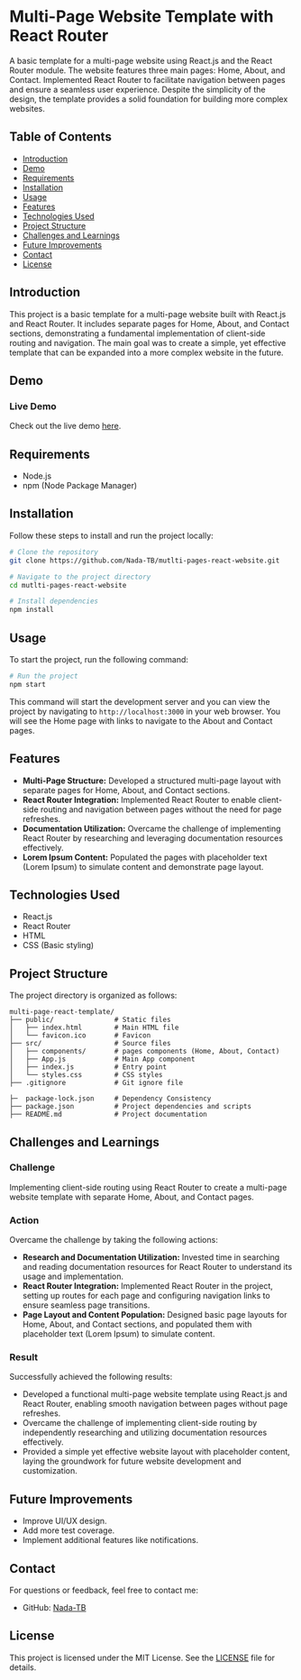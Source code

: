 # Multi-Page Website Template with React Router

A basic template for a multi-page website using React.js and the React Router module. The website features three main pages: Home, About, and Contact. Implemented React Router to facilitate navigation between pages and ensure a seamless user experience. Despite the simplicity of the design, the template provides a solid foundation for building more complex websites.

## Table of Contents

- [Introduction](#introduction)
- [Demo](#demo)
- [Requirements](#requirements)
- [Installation](#installation)
- [Usage](#usage)
- [Features](#features)
- [Technologies Used](#technologies-used)
- [Project Structure](#project-structure)
- [Challenges and Learnings](#challenges-and-learnings)
- [Future Improvements](#future-improvements)
- [Contact](#contact)
- [License](#license)

## Introduction

This project is a basic template for a multi-page website built with React.js and React Router. It includes separate pages for Home, About, and Contact sections, demonstrating a fundamental implementation of client-side routing and navigation. The main goal was to create a simple, yet effective template that can be expanded into a more complex website in the future.

## Demo

### Live Demo

Check out the live demo [here](https://nada-tb.github.io/mutlti-pages-react-website/#/).


## Requirements

- Node.js
- npm (Node Package Manager)

## Installation

Follow these steps to install and run the project locally:

```bash
# Clone the repository
git clone https://github.com/Nada-TB/mutlti-pages-react-website.git

# Navigate to the project directory
cd mutlti-pages-react-website

# Install dependencies
npm install
```

## Usage

To start the project, run the following command:

```bash
# Run the project
npm start
```

This command will start the development server and you can view the project by navigating to `http://localhost:3000` in your web browser. You will see the Home page with links to navigate to the About and Contact pages.

## Features

- **Multi-Page Structure:** Developed a structured multi-page layout with separate pages for Home, About, and Contact sections.
- **React Router Integration:** Implemented React Router to enable client-side routing and navigation between pages without the need for page refreshes.
- **Documentation Utilization:** Overcame the challenge of implementing React Router by researching and leveraging documentation resources effectively.
- **Lorem Ipsum Content:** Populated the pages with placeholder text (Lorem Ipsum) to simulate content and demonstrate page layout.

## Technologies Used

- React.js
- React Router
- HTML
- CSS (Basic styling)

## Project Structure

The project directory is organized as follows:

```plaintext
multi-page-react-template/
├── public/               # Static files
│   ├── index.html        # Main HTML file
│   └── favicon.ico       # Favicon
├── src/                  # Source files
│   ├── components/       # pages components (Home, About, Contact)
│   ├── App.js            # Main App component
│   ├── index.js          # Entry point
│   └── styles.css        # CSS styles
├── .gitignore            # Git ignore file

├─  package-lock.json     # Dependency Consistency
├── package.json          # Project dependencies and scripts
├── README.md             # Project documentation
```

## Challenges and Learnings

### Challenge

Implementing client-side routing using React Router to create a multi-page website template with separate Home, About, and Contact pages.

### Action

Overcame the challenge by taking the following actions:

- **Research and Documentation Utilization:** Invested time in searching and reading documentation resources for React Router to understand its usage and implementation.
- **React Router Integration:** Implemented React Router in the project, setting up routes for each page and configuring navigation links to ensure seamless page transitions.
- **Page Layout and Content Population:** Designed basic page layouts for Home, About, and Contact sections, and populated them with placeholder text (Lorem Ipsum) to simulate content.

### Result

Successfully achieved the following results:

- Developed a functional multi-page website template using React.js and React Router, enabling smooth navigation between pages without page refreshes.
- Overcame the challenge of implementing client-side routing by independently researching and utilizing documentation resources effectively.
- Provided a simple yet effective website layout with placeholder content, laying the groundwork for future website development and customization.

## Future Improvements

- Improve UI/UX design.
- Add more test coverage.
- Implement additional features like notifications.

## Contact

For questions or feedback, feel free to contact me:


- GitHub: [Nada-TB](https://github.com/Nada-TB)



## License

This project is licensed under the MIT License. See the [LICENSE](LICENSE) file for details.
